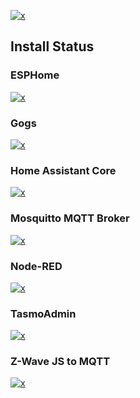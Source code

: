 <!-- markdownlint-disable MD041 -->

<!-- BADGE LINKS -->
[plugins-link]:https://www.truenas.com/plugins/
[plugins-shield]:https://img.shields.io/badge/TrueNAS%20CORE-Community%20Plugins-blue?logo=TrueNAS&style=for-the-badge

<!-- CIRRUS CI RESULTS -->
[results-11.4]:https://cirrus-ci.com/github/tprelog/truenas-plugin-index/11.4-RELEASE
[results-12.1]:https://cirrus-ci.com/github/tprelog/truenas-plugin-index/12.1-RELEASE
[results-12.2]:https://cirrus-ci.com/github/tprelog/truenas-plugin-index/12.2-RELEASE

<!-- BADGE SHIELDS -->
[![x][plugins-shield]][plugins-link]

## Install Status

### ESPHome

[![x][esphome-12.2]][results-12.2]

[repo]:https://github.com/tprelog/iocage-esphome
[esphome-12.2]:https://img.shields.io/cirrus/github/tprelog/truenas-plugin-index/12.2-RELEASE?task=esphome-12-2&label=12.2-RELEASE&logo=FreeBSD&logoColor=red&style=plastic

### Gogs

[![x][gogs-12.2]][results-12.2]

[gogs-repo]:https://github.com/tprelog/iocage-gogs
[gogs-12.2]:https://img.shields.io/cirrus/github/tprelog/truenas-plugin-index/12.2-RELEASE?task=gogs-12-2&label=12.2-RELEASE&logo=FreeBSD&logoColor=red&style=plastic

### Home Assistant Core

[![x][core-12.2]][results-12.2]

[core-repo]:https://github.com/tprelog/iocage-homeassistant
[core-12.2]:https://img.shields.io/cirrus/github/tprelog/truenas-plugin-index/12.2-RELEASE?task=homeassistant-12-2&label=12.2-RELEASE&logo=FreeBSD&logoColor=red&style=plastic

### Mosquitto MQTT Broker

[![x][mosquitto-12.2]][results-12.2]

[repo]:https://github.com/tprelog/iocage-mosquitto
[mosquitto-12.2]:https://img.shields.io/cirrus/github/tprelog/truenas-plugin-index/12.2-RELEASE?task=mosquitto-12-2&label=12.2-RELEASE&logo=FreeBSD&logoColor=red&style=plastic

### Node-RED

[![x][red-12.2]][results-12.2]

[repo]:https://github.com/tprelog/iocage-node-red
[red-12.2]:https://img.shields.io/cirrus/github/tprelog/truenas-plugin-index/12.2-RELEASE?task=node-red-12-2&label=12.2-RELEASE&logo=FreeBSD&logoColor=red&style=plastic

### TasmoAdmin

[![x][tasmo-12.2]][results-12.2]

[repo]:https://github.com/tprelog/iocage-tasmoadmin
[tasmo-12.2]:https://img.shields.io/cirrus/github/tprelog/truenas-plugin-index/12.2-RELEASE?task=tasmoadmin-12-2&label=12.2-RELEASE&logo=FreeBSD&logoColor=red&style=plastic

### Z-Wave JS to MQTT

[![x][zjm2-12.2]][results-12.2]

[repo]:https://github.com/tprelog/iocage-zwavejs2mqtt
[zjm2-12.2]:https://img.shields.io/cirrus/github/tprelog/truenas-plugin-index/12.2-RELEASE?task=zwavejs2mqtt-12-2&label=12.2-RELEASE&logo=FreeBSD&logoColor=red&style=plastic
